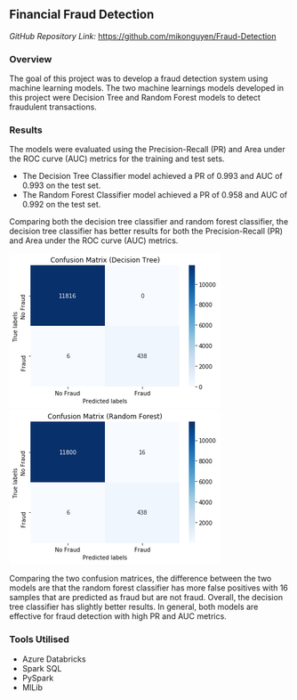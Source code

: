 ## Financial Fraud Detection

*GitHub Repository Link:* <https://github.com/mikonguyen/Fraud-Detection>

### Overview

The goal of this project was to develop a fraud detection system using machine learning models. The two machine learnings models developed in this project were Decision Tree and Random Forest models to detect fraudulent transactions.

### Results

The models were evaluated using the Precision-Recall (PR) and Area under the ROC curve (AUC) metrics for the training and test sets. 

- The Decision Tree Classifier model achieved a PR of 0.993 and AUC of 0.993 on the test set.
- The Random Forest Classifier model achieved a PR of 0.958 and AUC of 0.992 on the test set.

Comparing both the decision tree classifier and random forest classifier, the decision tree classifier has better results for both the Precision-Recall (PR) and Area under the ROC curve (AUC) metrics. 

<img src="images/fraud3.png?raw=true"/> <img src="images/fraud2.png?raw=true"/>

Comparing the two confusion matrices, the difference between the two models are that the random forest classifier has more false positives with 16 samples that are predicted as fraud but are not fraud. Overall, the decision tree classifier has slightly better results. In general, both models are effective for fraud detection with high PR and AUC metrics.

### Tools Utilised
- Azure Databricks
- Spark SQL
- PySpark
- MlLib
